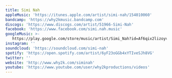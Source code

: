 ```yaml
---
title: Simi Nah
appleMusic: 'https://itunes.apple.com/artist/simi-nah/154010060'
bandcamp: 'https://why2kmusic.bandcamp.com'
discogs: 'https://www.discogs.com/artist/51966-Simi-Nah'
facebook: 'https://www.facebook.com/simi.nah.music'
googleMusic: >-
   https://play.google.com/store/music/artist/Simi_Nah?id=Af6qix2lizoyvuxyc5rd4lne6ta
instagram: ''
soundcloud: 'https://soundcloud.com/simi-nah'
spotify: 'https://open.spotify.com/artist/6yF23oGGb4xYTIveSJh8VG'
twitter: ''
website: 'http://www.why2k.com/siminah'
youtube: 'https://www.youtube.com/user/why2kproductions/videos'
---
```

